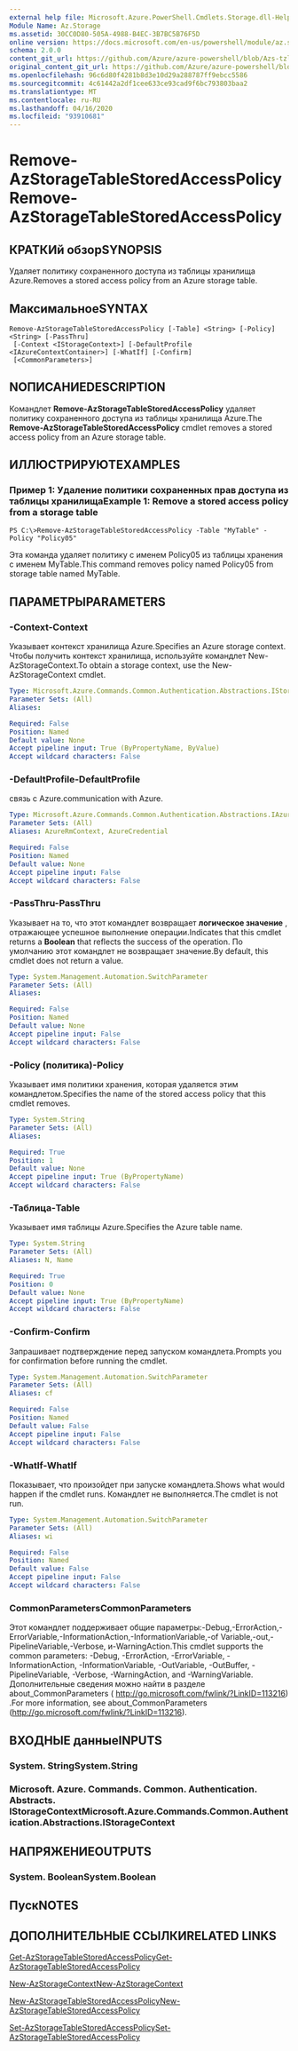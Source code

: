 ```yaml
---
external help file: Microsoft.Azure.PowerShell.Cmdlets.Storage.dll-Help.xml
Module Name: Az.Storage
ms.assetid: 30CC0D80-505A-4988-B4EC-3B7BC5B76F5D
online version: https://docs.microsoft.com/en-us/powershell/module/az.storage/remove-azstoragetablestoredaccesspolicy
schema: 2.0.0
content_git_url: https://github.com/Azure/azure-powershell/blob/Azs-tzl/src/Storage/Storage.Management/help/Remove-AzStorageTableStoredAccessPolicy.md
original_content_git_url: https://github.com/Azure/azure-powershell/blob/Azs-tzl/src/Storage/Storage.Management/help/Remove-AzStorageTableStoredAccessPolicy.md
ms.openlocfilehash: 96c6d80f4281b8d3e10d29a288787ff9ebcc5586
ms.sourcegitcommit: 4c61442a2df1cee633ce93cad9f6bc793803baa2
ms.translationtype: MT
ms.contentlocale: ru-RU
ms.lasthandoff: 04/16/2020
ms.locfileid: "93910681"
---
```

# <span data-ttu-id="e6078-101">Remove-AzStorageTableStoredAccessPolicy</span><span class="sxs-lookup"><span data-stu-id="e6078-101">Remove-AzStorageTableStoredAccessPolicy</span></span>

## <span data-ttu-id="e6078-102">КРАТКИй обзор</span><span class="sxs-lookup"><span data-stu-id="e6078-102">SYNOPSIS</span></span>
<span data-ttu-id="e6078-103">Удаляет политику сохраненного доступа из таблицы хранилища Azure.</span><span class="sxs-lookup"><span data-stu-id="e6078-103">Removes a stored access policy from an Azure storage table.</span></span>

## <span data-ttu-id="e6078-104">Максимальное</span><span class="sxs-lookup"><span data-stu-id="e6078-104">SYNTAX</span></span>

```
Remove-AzStorageTableStoredAccessPolicy [-Table] <String> [-Policy] <String> [-PassThru]
 [-Context <IStorageContext>] [-DefaultProfile <IAzureContextContainer>] [-WhatIf] [-Confirm]
 [<CommonParameters>]
```

## <span data-ttu-id="e6078-105">NОПИСАНИЕ</span><span class="sxs-lookup"><span data-stu-id="e6078-105">DESCRIPTION</span></span>
<span data-ttu-id="e6078-106">Командлет **Remove-AzStorageTableStoredAccessPolicy** удаляет политику сохраненного доступа из таблицы хранилища Azure.</span><span class="sxs-lookup"><span data-stu-id="e6078-106">The **Remove-AzStorageTableStoredAccessPolicy** cmdlet removes a stored access policy from an Azure storage table.</span></span>

## <span data-ttu-id="e6078-107">ИЛЛЮСТРИРУЮТ</span><span class="sxs-lookup"><span data-stu-id="e6078-107">EXAMPLES</span></span>

### <span data-ttu-id="e6078-108">Пример 1: Удаление политики сохраненных прав доступа из таблицы хранилища</span><span class="sxs-lookup"><span data-stu-id="e6078-108">Example 1: Remove a stored access policy from a storage table</span></span>
```
PS C:\>Remove-AzStorageTableStoredAccessPolicy -Table "MyTable" -Policy "Policy05"
```

<span data-ttu-id="e6078-109">Эта команда удаляет политику с именем Policy05 из таблицы хранения с именем MyTable.</span><span class="sxs-lookup"><span data-stu-id="e6078-109">This command removes policy named Policy05 from storage table named MyTable.</span></span>

## <span data-ttu-id="e6078-110">ПАРАМЕТРЫ</span><span class="sxs-lookup"><span data-stu-id="e6078-110">PARAMETERS</span></span>

### <span data-ttu-id="e6078-111">-Context</span><span class="sxs-lookup"><span data-stu-id="e6078-111">-Context</span></span>
<span data-ttu-id="e6078-112">Указывает контекст хранилища Azure.</span><span class="sxs-lookup"><span data-stu-id="e6078-112">Specifies an Azure storage context.</span></span>
<span data-ttu-id="e6078-113">Чтобы получить контекст хранилища, используйте командлет New-AzStorageContext.</span><span class="sxs-lookup"><span data-stu-id="e6078-113">To obtain a storage context, use the New-AzStorageContext cmdlet.</span></span>

```yaml
Type: Microsoft.Azure.Commands.Common.Authentication.Abstractions.IStorageContext
Parameter Sets: (All)
Aliases:

Required: False
Position: Named
Default value: None
Accept pipeline input: True (ByPropertyName, ByValue)
Accept wildcard characters: False
```

### <span data-ttu-id="e6078-114">-DefaultProfile</span><span class="sxs-lookup"><span data-stu-id="e6078-114">-DefaultProfile</span></span>
<span data-ttu-id="e6078-115">связь с Azure.</span><span class="sxs-lookup"><span data-stu-id="e6078-115">communication with Azure.</span></span>

```yaml
Type: Microsoft.Azure.Commands.Common.Authentication.Abstractions.IAzureContextContainer
Parameter Sets: (All)
Aliases: AzureRmContext, AzureCredential

Required: False
Position: Named
Default value: None
Accept pipeline input: False
Accept wildcard characters: False
```

### <span data-ttu-id="e6078-116">-PassThru</span><span class="sxs-lookup"><span data-stu-id="e6078-116">-PassThru</span></span>
<span data-ttu-id="e6078-117">Указывает на то, что этот командлет возвращает **логическое значение** , отражающее успешное выполнение операции.</span><span class="sxs-lookup"><span data-stu-id="e6078-117">Indicates that this cmdlet returns a **Boolean** that reflects the success of the operation.</span></span>
<span data-ttu-id="e6078-118">По умолчанию этот командлет не возвращает значение.</span><span class="sxs-lookup"><span data-stu-id="e6078-118">By default, this cmdlet does not return a value.</span></span>

```yaml
Type: System.Management.Automation.SwitchParameter
Parameter Sets: (All)
Aliases:

Required: False
Position: Named
Default value: None
Accept pipeline input: False
Accept wildcard characters: False
```

### <span data-ttu-id="e6078-119">-Policy (политика)</span><span class="sxs-lookup"><span data-stu-id="e6078-119">-Policy</span></span>
<span data-ttu-id="e6078-120">Указывает имя политики хранения, которая удаляется этим командлетом.</span><span class="sxs-lookup"><span data-stu-id="e6078-120">Specifies the name of the stored access policy that this cmdlet removes.</span></span>

```yaml
Type: System.String
Parameter Sets: (All)
Aliases:

Required: True
Position: 1
Default value: None
Accept pipeline input: True (ByPropertyName)
Accept wildcard characters: False
```

### <span data-ttu-id="e6078-121">-Таблица</span><span class="sxs-lookup"><span data-stu-id="e6078-121">-Table</span></span>
<span data-ttu-id="e6078-122">Указывает имя таблицы Azure.</span><span class="sxs-lookup"><span data-stu-id="e6078-122">Specifies the Azure table name.</span></span>

```yaml
Type: System.String
Parameter Sets: (All)
Aliases: N, Name

Required: True
Position: 0
Default value: None
Accept pipeline input: True (ByPropertyName)
Accept wildcard characters: False
```

### <span data-ttu-id="e6078-123">-Confirm</span><span class="sxs-lookup"><span data-stu-id="e6078-123">-Confirm</span></span>
<span data-ttu-id="e6078-124">Запрашивает подтверждение перед запуском командлета.</span><span class="sxs-lookup"><span data-stu-id="e6078-124">Prompts you for confirmation before running the cmdlet.</span></span>

```yaml
Type: System.Management.Automation.SwitchParameter
Parameter Sets: (All)
Aliases: cf

Required: False
Position: Named
Default value: False
Accept pipeline input: False
Accept wildcard characters: False
```

### <span data-ttu-id="e6078-125">-WhatIf</span><span class="sxs-lookup"><span data-stu-id="e6078-125">-WhatIf</span></span>
<span data-ttu-id="e6078-126">Показывает, что произойдет при запуске командлета.</span><span class="sxs-lookup"><span data-stu-id="e6078-126">Shows what would happen if the cmdlet runs.</span></span>
<span data-ttu-id="e6078-127">Командлет не выполняется.</span><span class="sxs-lookup"><span data-stu-id="e6078-127">The cmdlet is not run.</span></span>

```yaml
Type: System.Management.Automation.SwitchParameter
Parameter Sets: (All)
Aliases: wi

Required: False
Position: Named
Default value: False
Accept pipeline input: False
Accept wildcard characters: False
```

### <span data-ttu-id="e6078-128">CommonParameters</span><span class="sxs-lookup"><span data-stu-id="e6078-128">CommonParameters</span></span>
<span data-ttu-id="e6078-129">Этот командлет поддерживает общие параметры:-Debug,-ErrorAction,-ErrorVariable,-InformationAction,-InformationVariable,-of Variable,-out,-PipelineVariable,-Verbose, и-WarningAction.</span><span class="sxs-lookup"><span data-stu-id="e6078-129">This cmdlet supports the common parameters: -Debug, -ErrorAction, -ErrorVariable, -InformationAction, -InformationVariable, -OutVariable, -OutBuffer, -PipelineVariable, -Verbose, -WarningAction, and -WarningVariable.</span></span> <span data-ttu-id="e6078-130">Дополнительные сведения можно найти в разделе about_CommonParameters ( http://go.microsoft.com/fwlink/?LinkID=113216) .</span><span class="sxs-lookup"><span data-stu-id="e6078-130">For more information, see about_CommonParameters (http://go.microsoft.com/fwlink/?LinkID=113216).</span></span>

## <span data-ttu-id="e6078-131">ВХОДНЫЕ данные</span><span class="sxs-lookup"><span data-stu-id="e6078-131">INPUTS</span></span>

### <span data-ttu-id="e6078-132">System. String</span><span class="sxs-lookup"><span data-stu-id="e6078-132">System.String</span></span>

### <span data-ttu-id="e6078-133">Microsoft. Azure. Commands. Common. Authentication. Abstracts. IStorageContext</span><span class="sxs-lookup"><span data-stu-id="e6078-133">Microsoft.Azure.Commands.Common.Authentication.Abstractions.IStorageContext</span></span>

## <span data-ttu-id="e6078-134">НАПРЯЖЕНИЕ</span><span class="sxs-lookup"><span data-stu-id="e6078-134">OUTPUTS</span></span>

### <span data-ttu-id="e6078-135">System. Boolean</span><span class="sxs-lookup"><span data-stu-id="e6078-135">System.Boolean</span></span>

## <span data-ttu-id="e6078-136">Пуск</span><span class="sxs-lookup"><span data-stu-id="e6078-136">NOTES</span></span>

## <span data-ttu-id="e6078-137">ДОПОЛНИТЕЛЬНЫЕ ССЫЛКИ</span><span class="sxs-lookup"><span data-stu-id="e6078-137">RELATED LINKS</span></span>

[<span data-ttu-id="e6078-138">Get-AzStorageTableStoredAccessPolicy</span><span class="sxs-lookup"><span data-stu-id="e6078-138">Get-AzStorageTableStoredAccessPolicy</span></span>](./Get-AzStorageTableStoredAccessPolicy.md)

[<span data-ttu-id="e6078-139">New-AzStorageContext</span><span class="sxs-lookup"><span data-stu-id="e6078-139">New-AzStorageContext</span></span>](./New-AzStorageContext.md)

[<span data-ttu-id="e6078-140">New-AzStorageTableStoredAccessPolicy</span><span class="sxs-lookup"><span data-stu-id="e6078-140">New-AzStorageTableStoredAccessPolicy</span></span>](./New-AzStorageTableStoredAccessPolicy.md)

[<span data-ttu-id="e6078-141">Set-AzStorageTableStoredAccessPolicy</span><span class="sxs-lookup"><span data-stu-id="e6078-141">Set-AzStorageTableStoredAccessPolicy</span></span>](./Set-AzStorageTableStoredAccessPolicy.md)
